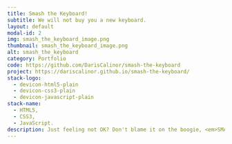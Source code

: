 ```yaml
---
title: Smash the Keyboard!
subtitle: We will not buy you a new keyboard.
layout: default
modal-id: 2
img: smash_the_keyboard_image.png
thumbnail: smash_the_keyboard_image.png
alt: smash_the_keyboard
category: Portfolio
code: https://github.com/DarisCalinor/smash-the-keyboard
project: https://dariscalinor.github.io/smash-the-keyboard/
stack-logo:
  - devicon-html5-plain
  - devicon-css3-plain
  - devicon-javascript-plain
stack-name:
  - HTML5,
  - CSS3,
  - JavaScript.
description: Just feeling not OK? Don't blame it on the boogie, <em>SMASH THE KEYBOARD!</em><br>Smash the Keyboard actually is not about breaking your keyboard. It is for relaxing and be more creative. It is a portable animation and sound kit to create live animations. It is using only circles for now. However, I'm planning to add rainbows, unicorns and a pinch of Force. It is made with pure JavaScript with the help of Paper.js and Howler.js on HTML's canvas element.
---
```

